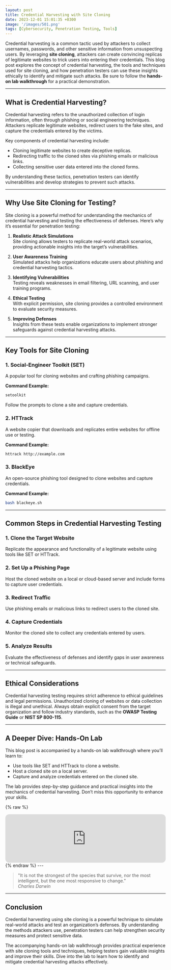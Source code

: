 ```yaml
---
layout: post
title: Credential Harvesting with Site Cloning
date: 2023-12-01 15:01:35 +0300
image: '/images/501.png'
tags: [Cybersecurity, Penetration Testing, Tools]
---
```


Credential harvesting is a common tactic used by attackers to collect usernames, passwords, and other sensitive information from unsuspecting users. By leveraging **site cloning**, attackers can create convincing replicas of legitimate websites to trick users into entering their credentials. This blog post explores the concept of credential harvesting, the tools and techniques used for site cloning, and how penetration testers can use these insights ethically to identify and mitigate such attacks. Be sure to follow the **hands-on lab walkthrough** for a practical demonstration.

---

## What is Credential Harvesting?

Credential harvesting refers to the unauthorized collection of login information, often through phishing or social engineering techniques. Attackers replicate legitimate websites, redirect users to the fake sites, and capture the credentials entered by the victims.

Key components of credential harvesting include:
- Cloning legitimate websites to create deceptive replicas.  
- Redirecting traffic to the cloned sites via phishing emails or malicious links.  
- Collecting sensitive user data entered into the cloned forms.  

By understanding these tactics, penetration testers can identify vulnerabilities and develop strategies to prevent such attacks.

---

## Why Use Site Cloning for Testing?

Site cloning is a powerful method for understanding the mechanics of credential harvesting and testing the effectiveness of defenses. Here’s why it’s essential for penetration testing:

1. **Realistic Attack Simulations**  
   Site cloning allows testers to replicate real-world attack scenarios, providing actionable insights into the target’s vulnerabilities.

2. **User Awareness Training**  
   Simulated attacks help organizations educate users about phishing and credential harvesting tactics.

3. **Identifying Vulnerabilities**  
   Testing reveals weaknesses in email filtering, URL scanning, and user training programs.

4. **Ethical Testing**  
   With explicit permission, site cloning provides a controlled environment to evaluate security measures.

5. **Improving Defenses**  
   Insights from these tests enable organizations to implement stronger safeguards against credential harvesting attacks.

---

## Key Tools for Site Cloning

### 1. **Social-Engineer Toolkit (SET)**
A popular tool for cloning websites and crafting phishing campaigns.

**Command Example:**  
```bash
setoolkit
```
Follow the prompts to clone a site and capture credentials.

### 2. **HTTrack**
A website copier that downloads and replicates entire websites for offline use or testing.

**Command Example:**  
```bash
httrack http://example.com
```

### 3. **BlackEye**
An open-source phishing tool designed to clone websites and capture credentials.

**Command Example:**  
```bash
bash blackeye.sh
```

---

## Common Steps in Credential Harvesting Testing

### 1. **Clone the Target Website**
Replicate the appearance and functionality of a legitimate website using tools like SET or HTTrack.

### 2. **Set Up a Phishing Page**
Host the cloned website on a local or cloud-based server and include forms to capture user credentials.

### 3. **Redirect Traffic**
Use phishing emails or malicious links to redirect users to the cloned site.

### 4. **Capture Credentials**
Monitor the cloned site to collect any credentials entered by users.

### 5. **Analyze Results**
Evaluate the effectiveness of defenses and identify gaps in user awareness or technical safeguards.

---

## Ethical Considerations

Credential harvesting testing requires strict adherence to ethical guidelines and legal permissions. Unauthorized cloning of websites or data collection is illegal and unethical. Always obtain explicit consent from the target organization and follow industry standards, such as the **OWASP Testing Guide** or **NIST SP 800-115**.

---

## A Deeper Dive: Hands-On Lab

This blog post is accompanied by a hands-on lab walkthrough where you’ll learn to:
- Use tools like SET and HTTrack to clone a website.
- Host a cloned site on a local server.
- Capture and analyze credentials entered on the cloned site.

The lab provides step-by-step guidance and practical insights into the mechanics of credential harvesting. Don’t miss this opportunity to enhance your skills.


{% raw %}
<iframe style="border-radius:12px" src="https://open.spotify.com/embed/episode/7Go0gDQB05Irb3fJJZnIDz?utm_source=generator" width="100%" height="152" frameborder="0" allowfullscreen="" allow="autoplay; clipboard-write; encrypted-media; fullscreen; picture-in-picture"></iframe>
{% endraw %}
---

> "It is not the strongest of the species that survive, nor the most intelligent, but the one most responsive to change."  
> <cite>Charles Darwin</cite>

---

## Conclusion

Credential harvesting using site cloning is a powerful technique to simulate real-world attacks and test an organization’s defenses. By understanding the methods attackers use, penetration testers can help strengthen security measures and protect sensitive data.

The accompanying hands-on lab walkthrough provides practical experience with site cloning tools and techniques, helping testers gain valuable insights and improve their skills. Dive into the lab to learn how to identify and mitigate credential harvesting attacks effectively.
